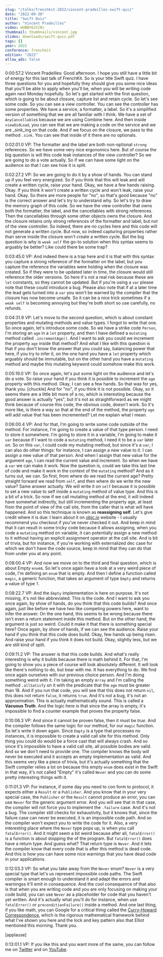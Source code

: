```yaml
---
slug: "/talks/frenchkit-2022/vincent-pradeilles-swift-quiz"
date: "2022-09-30"
title: "Swift Quiz"
author: "Vincent Pradeilles"
video: mUBBY6JCC0c
thumbnail: thumbnails/vincent.jpg
slides: downloads/swift-quiz.pdf
tags: []
year: 2022
conference: frenchkit
edition: "2022"
allow_ads: false
---
```


0:00:57.2 Vincent Pradeilles: Good afternoon. I hope you still have a little bit of energy for this last talk of FrenchKit. So is your title Swift quiz. I have three questions for you and hopefully they should give you some nice ideas that you'll be able to apply when you'll be, when you will be writing code again next Monday hopefully. So let's get started with the first question, which is going to be about closure, capture list and retain cycle. So let's see some code. So you can see a view controller. You can see the controller has some properties. We have a service, a formatter, a label. So it's a simplified version of something that we are all familiar with I think. We have a set of `AnyCancellable`s because we are using Combine here. And then inside `viewDidLoad`, you can see that we are making a code on the service and we are \_sink_ing on that code. And if we focus on the closure, we pass to the method `.sink`. You can see that inside of it there are no optionals.

0:02:01.0 VP: The formatter and the label are both non-optional `strong` references. So we have some very nice ergonomics here. But of course the big question is will this code leak instances of the view controller? So we are going to do a vote actually. So if we can have some light on the audience so that I can see how it is split.

0:02:27.2 VP: So we are going to do it by a show of hands. You can stand up if you feel very energized. So if you think that this will leak and will create a written cycle, raise your hand. Okay, we have a few hands raising. Okay. If you think it won't create a written cycle and won't leak, raise your hand. Okay. So there are more people for "no", so that's good because "no" is the correct answer and let's try to understand why. So let's try to draw the memory graph of this code. So we have the view controller that owns both the formatter, the label, and the cancellables with strong references. Then the cancellables through some other objects owns the closure. And the closure retains only strong references of the formatter and label, but not of the view controller. So indeed, there are no cycles here and this code will not generate a written cycle. But now, so indeed capturing properties rather than serve inside the closure won't create a written cycle. But the big question is why is `weak self` the go-to solution when this syntax seems to arguably be better? Like could there be some trap?

0:03:45.0 VP: And indeed there is a trap here and it is that with this syntax you capture a strong reference of the formatter on the label, but you capture the reference the variables were holding when the closure was created. So if they were to be updated later in time, the closure would still reference the older versions. So here it's not a real risk because these are `let` constants, so they cannot be updated. But if you're using a `var` please note that these could introduce a bug. Please also note that if at a later time the lead gets turned into a `var` you won't be warned by the compiler that the closure has now become unsafe. So it can be a nice trick sometimes if a `weak self` is becoming annoying but they're both short so use carefully, no refunds.

0:04:31.9 VP: Let's move to the second question, which is about constant properties and mutating methods and value types. I forgot to write that one. So once again, let's introduce some code. So we have a strike code `Person`, I'm storing an `age` in a `let` property, and then I have defined a `mutating` method called `.incrementAge()`. And I want to ask you could we increment the property `age` inside that method? And what I like with this question is that if you don't know the answer that you could say, balancing power that here, if you try to infer it, on the one hand you have a `let` property which arguably should be immutable, but on the other hand you have a `mutating` method and maybe this mutating keyword could somehow make this work.

0:05:19.0 VP: So once again, let's put some light on the audience and let's do a vote. So raise your hand if you think it is possible to increment the `age` property with this method. Okay, I can see a few hands. So that was for yes, thank you. [chuckle] And for "no", if you think it is not possible. Okay, so it seems there are a little bit more of a no, which is interesting because the good answer is actually "yes", but it's not as straightforward as we might think because of course this code, the obvious code, doesn't work. So it's more like, is there a way so that at the end of the method, the property `age` will add value that has been incremented? Let me explain what I mean.

0:06:00.4 VP: And for that, I'm going to write some code outside of the method. For instance, I'm going to create a value of that type person. I need to store it somewhere. I'm going to store it in a variable, I'm going to make it `var` because if I want to code a `mutating` method, I need it to be a `var` later on. So on this `var`, I could code my mutating method, but since it's a `var`, I can also do other things: for instance, I can assign a new value to it. I can assign a new value of that person. And when I assign that new value for the argument `age`, I can read the current value and increment. So when we have a `var` we can make it work. Now the question is, could we take this last line of code and make it work in the context of the `mutating` method? And as it turns out, we can. So first, from where do we read the current age? Pretty straight forward we read from `self`, and then where do we write the new value? Same answer actually. We will write it on `self` because it is possible to set a new value to self inside a `mutating` method of value type. And this is a bit of a trick. So now if we call mutating method at the end, it will indeed have somewhat indirectly, but still incrementing the property age, at least from the point of view of the call site, from the caller that is what will have happened. And so this technique is known as **reassigning self**. Let's give credit where it is due: I learn about it on [objc.io](https://objc.io) website - I usually recommend you checkout if you've never checked it out. And keep in mind that it can result in some tricky code because it allows assigning, when you code a `mutating` method on variable, it can potentially assign a new method to it without having an explicit assignment operator at the call site. And is bit of trivia, but for instance, if you're working with externalized dec case for which we don't have the code source, keep in mind that they can do that from under you at any point.

0:08:00.4 VP: And now we move on to the third and final question, which is about Empty `enum`s. So let's once again have a look at a very weird piece of code, I'm defining an `enum` that is empty. And then I define a function called `magic`, a generic function, that takes an argument of type `Empty` and returns a value of type `T`.

0:08:22.7 VP: And the `Empty` implementation is here on purpose. It's not missing, it's not like abbreviated. This is the code. And I want to ask you once again, by show of hands, do you think that this code builds? And once again, just like before we have two like competing powers here, want to infer the answer. On the one hand, this seems to be wrong because there isn't even a return statement inside this method. But on the other hand, the argument is just so weird. Could it make it that there is something special here? Once again, by show of hands, if we can see the audience. Raise your hand if you think that this code does build. Okay, few hands up being risen. And raise your hand if you think it does not build. Okay, slightly less, but we are still kind of split.

0:09:11.2 VP: The answer is that this code builds. And what's really interesting is why it builds because there is math behind it. For that, I'm going to show you a piece of course will look absolutely different. It will look like there's nothing to do, but bear with me. It has everything to do. We find once again ourselves with our previous choice person. And I'm doing something weird with it. I'm taking an empty `Array` and I'm calling the method `.allSatisfy` on it with the predicate that the `age` must be greater than 18. And if you run that code, you will see that this does not return `nil`, this does not return `false`, it returns `true`. And it's not a bug, it's not an approximation. This is actually mathematically sound. This is called a **Vacuous Truth**. And the logic here is that since the array is empty, it's impossible to find a counter example that proves the property false.

0:10:06.3 VP: And since it cannot be proven false, then it must be _true_. And the compiler follows the same logic for our method, for our `magic` function. So let's write it down again. Since `Empty` is a type that processes no instances, it is impossible to create a valid call site for this method. Only thing you could do would be a force cast that will always crash. And so since it's impossible to have a valid call site, all possible bodies are valid. And so we don't need to provide one. The compiler knows the body will never be executed and it accepts an empty implementation as valid. And this seems very like a piece of trivia, but it's actually something that the Swift compiler relies a lot on because this empty `enum` does exist in the Swift in that way, it's not called "Empty" it's called `Never` and you can do some pretty interesting things with it.

0:11:01.3 VP: For instance, if some day you need to con form to protocol, it expects either a `Result` or a `Publisher`. And you know that in your very special case, the `Publisher` or the `Result` cannot produce an error, you can use `Never` for the generic argument error. And you will see that in that case, the compiler will not force you to implement the `.failure` case. And it's not a bug. The compiler still checks for exhaustivity, but it knows that, since the failure case can never be executed, it is an impossible code path. And so the compiler won't expect you to write the code for it. Also, a very interesting place where the `Never` type pops up, is when you call `fatalError()`. And it might seem a bit weird because after all, `fatalError()` is a function is about stopping the of the program. But `fatalError()` does have a return type. And guess what? That return type is `Never`. And it lets the compiler know that every code that is after this method is dead code. And this is how you can have some nice warnings that you have dead code in your applications.

0:12:03.3 VP: So what you take away from the `Never` enum? `Never` is a very special type that let's us represent impossible code paths. The Swift compiler is smart enough to understand it and adapt the errors and warningss it'll emit in consequence. And the cool consequence of that also is that when you are writing code and you are only focusing on making your code build, you can use `Never` as a placeholder for code that you haven't yet written. And it's actually what you'll do for instance, when use `fatalError()` or `preconditionFailure()` inside a method. And one last thing, if you like math, you can Google for a critical thing called the [Curry-Howard Correspondence](https://en.wikipedia.org/wiki/Curry%E2%80%93Howard_correspondence), which is the rigorous mathematical framework behind what I've shown you here and the lock and key pattern also that Elliot mentioned this morning. Thank you.

[applause]

0:13:01.1 VP: If you like this and you want more of the same, you can follow me on [Twitter](https://twitter.com/messages/14509112-895411134144147456) and on [YouTube](https://www.youtube.com/c/vincentpradeilles).
